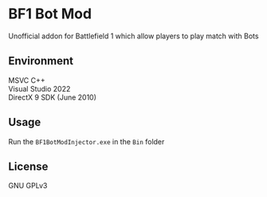 # BF1 Bot Mod
Unofficial addon for Battlefield 1 which allow players to play match with Bots

## Environment
MSVC C++  
Visual Studio 2022  
DirectX 9 SDK (June 2010)  

## Usage
Run the `BF1BotModInjector.exe` in the `Bin` folder  

## License  
GNU GPLv3  
